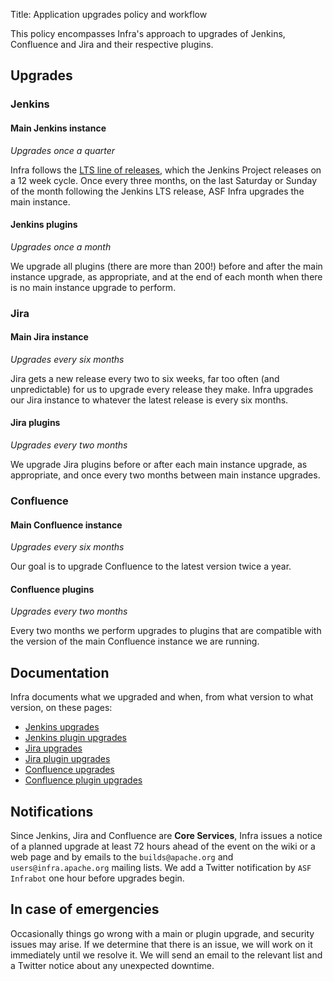 Title: Application upgrades policy and workflow

This policy encompasses Infra's approach to upgrades of Jenkins, Confluence and Jira and their respective plugins.

## Upgrades

### Jenkins

#### Main Jenkins instance
_Upgrades once a quarter_

Infra follows the <a href="https://jenkins.io/download/lts/" target="_blank">LTS line of releases</a>, which the Jenkins Project releases on a 12 week cycle. Once every three months, on the last Saturday or Sunday of the month following the Jenkins LTS release, ASF Infra upgrades the main instance. 

#### Jenkins plugins
_Upgrades once a month_

We upgrade all plugins (there are more than 200!) before and after the main instance upgrade, as appropriate, and at the end of each month when there is no main instance upgrade to perform.

### Jira


#### Main Jira instance
_Upgrades every six months_

Jira gets a new release every two to six weeks, far too often (and unpredictable) for us to upgrade every release they make. Infra upgrades our Jira instance to whatever the latest release is every six months.

#### Jira plugins
_Upgrades every two months_

We upgrade Jira plugins before or after each main instance upgrade, as appropriate, and once every two months between main instance upgrades. 

### Confluence

#### Main Confluence instance
_Upgrades every six months_

Our goal is to upgrade Confluence to the latest version twice a year.

#### Confluence plugins
_Upgrades every two months_

Every two months we perform upgrades to plugins that are compatible with the version of the main Confluence instance we are running.

## Documentation

Infra documents what we upgraded and when, from what version to what version, on these pages:

  - <a href="https://cwiki.apache.org/confluence/display/INFRA/Jenkins+Upgrades" target="_blank">Jenkins upgrades</a>
  - <a href="https://cwiki.apache.org/confluence/display/INFRA/Jenkins+Plugin+Upgrades" target="_blank">Jenkins plugin upgrades</a>
  - <a href="https://cwiki.apache.org/confluence/display/INFRA/Jira+Upgrades" target="_blank">Jira upgrades</a>
  - <a href="https://cwiki.apache.org/confluence/display/INFRA/Jira+Plugin+Upgrades" target="_blank">Jira plugin upgrades</a>
  - <a href="https://cwiki.apache.org/confluence/display/INFRA/Confluence+Upgrades" target="_blank">Confluence upgrades</a>
  - <a href="https://cwiki.apache.org/confluence/display/INFRA/Confluence+Plugin+Upgrades" target="_blank">Confluence plugin upgrades</a>

## Notifications

Since Jenkins, Jira and Confluence are **Core Services**, Infra issues a notice of a planned upgrade at least 72 hours ahead of the event on the wiki or a web page and by emails to the `builds@apache.org` and `users@infra.apache.org` mailing lists. We add a Twitter notification by `ASF Infrabot` one hour before upgrades begin.

## In case of emergencies

Occasionally things go wrong with a main or plugin upgrade, and security issues may arise. If we determine that there is an issue, we will work on it immediately until we resolve it. We will send an email to the relevant list and a Twitter notice about any unexpected downtime.
